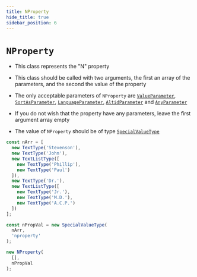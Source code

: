 ```yaml
---
title: NProperty
hide_title: true
sidebar_position: 6
---
```


# `NProperty`

* This class represents the "N" property

* This class should be called with two arguments, the first an array of the parameters, and the second the value of the property

* The only acceptable parameters of ```NProperty``` are [`ValueParameter`](/documentation/parameters/valueparameter), [`SortAsParameter`](/documentation/parameters/sortasparameter), [`LanguageParameter`](/documentation/parameters/languageparameter), [`AltidParameter`](/documentation/parameters/altidparameter) and [`AnyParameter`](/documentation/parameters/anyparameter)

* If you do not wish that the property have any parameters, leave the first argument array empty

* The value of ```NProperty``` should be of type [`SpecialValueType`](/documentation/values/specialvaluetype)

```js
const nArr = [
  new TextType('Stevenson'),
  new TextType('John'),
  new TextListType([
    new TextType('Phillip'),
    new TextType('Paul')
  ]),
  new TextType('Dr.'),
  new TextListType([
    new TextType('Jr.'),
    new TextType('M.D.'),
    new TextType('A.C.P.')
  ])
];

const nPropVal = new SpecialValueType(
  nArr,
  'nproperty'
);

new NProperty(
  [],
  nPropVal
);
```

